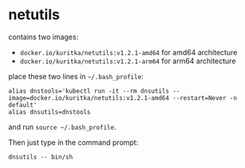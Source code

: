 # netutils

contains two images:
- `docker.io/kuritka/netutils:v1.2.1-amd64` for amd64 architecture
- `docker.io/kuritka/netutils:v1.2.1-arm64` for arm64 architecture

place these two lines in `~/.bash_profile`:
```shell
alias dnstools='kubectl run -it --rm dnsutils --image=docker.io/kuritka/netutils:v1.2.1-amd64 --restart=Never -n default'
alias dnsutils=dnstools
```
and run `source ~/.bash_profile`.

Then just type in the command prompt:
```shell
dnsutils -- bin/sh
```
